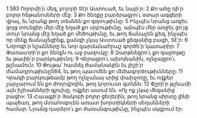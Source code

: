 1 583 Ողորմի՛ր մեզ, բոլորի Տէր Աստուած, եւ նայի՛ր:
2 Քո ահը դի՛ր բոլոր հեթանոսների մէջ:
3 Քո ձեռքը բարձրացրո՛ւ օտար ազգերի վրայ, եւ նրանք թող տեսնեն քո զօրութիւնը:
5 Ինչպէս նրանց առջեւ ցոյց տուեցիր մեր մէջ եղած քո սրբութիւնը, այնպէս մեր առջեւ ցո՛յց տուր նրանց մէջ եղած քո մեծութիւնը, եւ թող ճանաչեն քեզ, ինչպէս որ մենք ճանաչեցինք, քանզի չկայ Աստուած քեզանից բացի, Տէ՛ր:
6 Նորոգի՛ր նշանները եւ նոր զարմանահրաշ գործե՛ր կատարիր:
7 Փառաւորի՛ր քո ձեռքն ու աջ բազուկը:
8 Զարթնեցրո՛ւ քո զայրոյթը եւ թափի՛ր բարկութիւնդ:
9 Վերացրո՛ւ ախոյեանին, ոչնչացրո՛ւ թշնամուն:
10 Փութա՛ հասնել ժամանակին եւ յիշի՛ր ժամադրութիւնը584, եւ թող պատմեն քո մեծագործութիւնները:
11 Կրակի բարկութեամբ թող ոչնչանայ սրից փախչողը, եւ ովքեր չարչարում են քո ժողովրդին, թող կորուստ գտնեն:
12 Փշրի՛ր թշնամի այն իշխանների գլուխը, ովքեր ասում են. «Ոչ ոք չկայ մեզանից բացի»:
13 Հաւաքի՛ր Յակոբի բոլոր ցեղերին, թող նրանց սիրտը լինի պայծառ, թող մտահոգուեն առատ խորտիկների սեղանների համար: Նրանց դարձրո՛ւ քո ժառանգութիւնը, ինչպէս սկզբում էր:
